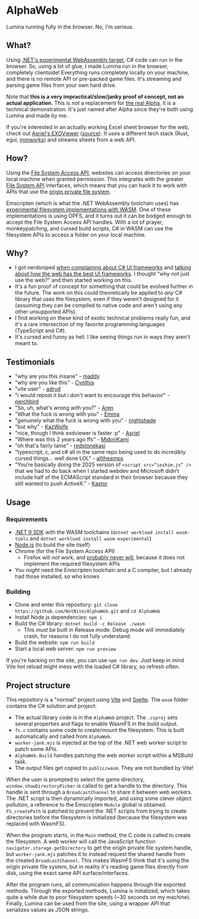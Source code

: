 # AlphaWeb

Lumina running fully in the browser. No, I'm serious.

## What?

Using [.NET's experimental WebAssembly target](https://learn.microsoft.com/en-us/aspnet/core/client-side/dotnet-interop/wasm-browser-app), C# code can run in the browser. So, using a lot of glue, I made Lumina run in the browser, completely clientside! Everything runs completely locally on your machine, and there is no remote API or pre-packed game files. It's streaming and parsing game files from your own hard drive.

Note that **this is a very impractical/slow/janky proof of concept, not an actual application**. This is *not* a replacement for [the real Alpha](https://github.com/NotNite/Alpha), it is a technical demonstration. It's just named after Alpha since they're both using Lumina and made by me.

If you're interested in an actually working Excel sheet browser for the web, check out [Asriel's EXDViewer](https://exd.camora.dev) ([source](https://github.com/WorkingRobot/EXDViewer)). It uses a different tech stack (Rust, egui, [ironworks](https://github.com/ackwell/ironworks)) and streams sheets from a web API.

## How?

Using the [File System Access API](https://wicg.github.io/file-system-access), websites can access directories on your local machine when granted permission. This integrates with the greater [File System API](https://developer.mozilla.org/en-US/docs/Web/API/File_System_API) interfaces, which means that you can hack it to work with APIs that use the [origin private file system](https://developer.mozilla.org/en-US/docs/Web/API/File_System_API#origin_private_file_system).

Emscripten (which is what the .NET WebAssembly toolchain uses) has [experimental filesystem implementations with WASM](https://emscripten.org/docs/api_reference/Filesystem-API.html#new-file-system-wasmfs). One of these implementations is using OPFS, and it turns out it can be bodged enough to accept the File System Access API handles. With a lot of prayer, monkeypatching, and cursed build scripts, C# in WASM can use the filesystem APIs to access a folder on your local machine.

## Why?

- I got nerdsniped [when complaining about C# UI frameworks](https://bsky.app/profile/did:plc:ra3gxl2udc22odfbvcfslcn3/post/3lltt3n3irs2a) and [talking about how the web has the best UI frameworks](https://bsky.app/profile/did:plc:v64k7asq54jpxr3uyoircckd/post/3lltt6zolvs2t). I thought "why not just use the web?" and then started working on this.
- It's a fun proof of concept for something that could be evolved further in the future. The work on this could theoretically be applied to *any* C# library that uses the filesystem, even if they weren't designed for it (assuming they can be compiled to native code and aren't using any other unsupported APIs).
- I find working on these kind of exotic technical problems really fun, and it's a rare intersection of my favorite programming languages (TypeScript and C#).
- It's cursed and funny as hell. I like seeing things run in ways they aren't meant to.

## Testimonials

- "why are you this insane" - [maddy](https://github.com/maddymeows)
- "why are you like this" - [Cynthia](https://github.com/Cynosphere)
- "vite user" - [adryd](https://adryd.com/)
- "i would repost it but i don't want to encourage this behavior" - [perchbird](https://bsky.app/profile/did:plc:h63xvhua443ofkl7qbbgqhmh)
- "So, uh, what's wrong with you?" - [Aren](https://github.com/arenmn)
- "What the fuck is wrong with you" - [Emma](https://bsky.app/profile/did:plc:dqibjxtqfn6hydazpetzr2w4)
- "genuinely what the fuck is wrong with you" - [nightshade](https://github.com/snightshade)
- "but why" - [KazWolfe](https://github.com/KazWolfe)
- "nice, though I think exdviewer is faster :p" - [Asriel](https://github.com/WorkingRobot)
- "Where was this 2 years ago ffs" - [MidoriKami](https://github.com/MidoriKami)
- "oh that's fairly tame" - [redstonekasi](https://github.com/redstonekasi)
- "typescript, c, and c# all in the same repo being used to do incredibly cursed things... well done LOL" - [alltheamps](https://bsky.app/profile/did:plc:w54kz3wro63hhgn3hlsgciji)
- "You’re basically doing the 2025 version of `<script src=“ieshim.js” />` that we had to do back when I started webdev and Microsoft didn’t include half of the ECMAScript standard in their browser because they still wanted to push ActiveX." - [Kastor](https://bsky.app/profile/did:plc:v64k7asq54jpxr3uyoircckd)

## Usage

### Requirements

- [.NET 9 SDK](https://dotnet.microsoft.com/en-us/download/dotnet/9.0) with the WASM toolchains (`dotnet workload install wasm-tools` and `dotnet workload install wasm-experimental`)
- [Node.js](https://nodejs.org) (to build the site itself)
- Chrome (for the File System Access API)
  - Firefox will *not* work, and [probably never will](https://mozilla.github.io/standards-positions#native-file-system), because it does not implement the required filesystem APIs
- You *might* need the Emscripten toolchain and a C compiler, but I already had those installed, so who knows

### Building

- Clone and enter this repository: `git clone https://github.com/NotNite/AlphaWeb.git` and `cd AlphaWeb`
- Install Node.js dependencies: `npm i`
- Build the C# library: `dotnet build -c Release ./wasm`
  - This *must* be built in Release mode. Debug mode will immediately crash, for reasons I do not fully understand.
- Build the website: `npm run build`
- Start a local web server: `npm run preview`

If you're hacking on the site, you can use `npm run dev`. Just keep in mind Vite hot reload might mess with the loaded C# library, so refresh often.

## Project structure

This repository is a "normal" project using [Vite](https://vite.dev) and [Svelte](https://svelte.dev). The `wasm` folder contains the C# solution and project:

- The actual library code is in the `AlphaWeb` project. The `.csproj` sets several properties and flags to enable WasmFS in the build output.
- `fs.c` contains some code to create/mount the filesystem. This is built automatically and called from `AlphaWeb`.
- `worker-jank.mjs` is injected at the top of the .NET web worker script to patch some APIs.
- `AlphaWeb.Build` handles patching the web worker script within a MSBuild task.
- The output files get copied to `public/wasm`. They are not bundled by Vite!

When the user is prompted to select the game directory, `window.showDirectoryPicker` is called to get a handle to the directory. This handle is sent through a `BroadcastChannel` to share it between web workers. The .NET script is then dynamically imported, and using some clever object pollution, a reference to the Emscripten `Module` global is obtained. `FS_createPath` is patched to prevent the .NET scripts from trying to create directories before the filesystem is initialized (because the filesystem was replaced with WasmFS).

When the program starts, in the `Main` method, the C code is called to create the filesystem. A web worker will call the JavaScript function `navigator.storage.getDirectory` to get the origin private file system handle, but `worker-jank.mjs` patches it to instead request the shared handle from the created `BroadcastChannel`. This makes WasmFS think that it's using the origin private file system, but in reality it's reading game files directly from disk, using the exact same API surface/interfaces.

After the program runs, all communication happens through the exported methods. Through the exported methods, Lumina is initialized, which takes quite a while due to poor filesystem speeds (~30 seconds on my machine). Finally, Lumina can be used from the site, using a wrapper API that serializes values as JSON strings.
